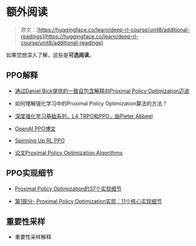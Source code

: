 # 额外阅读

> 原文：[https://huggingface.co/learn/deep-rl-course/unit8/additional-readings](https://huggingface.co/learn/deep-rl-course/unit8/additional-readings)

如果您想深入了解，这些是**可选阅读**。

## PPO解释

+   [通过Daniel Bick提供的一致自包含解释向Proximal Policy Optimization迈进](https://fse.studenttheses.ub.rug.nl/25709/1/mAI_2021_BickD.pdf)

+   如何理解强化学习中的Proximal Policy Optimization算法的方法？

+   [深度强化学习基础系列，L4 TRPO和PPO，由Pieter Abbeel](https://youtu.be/KjWF8VIMGiY)

+   [OpenAI PPO博文](https://openai.com/blog/openai-baselines-ppo/)

+   [Spinning Up RL PPO](https://spinningup.openai.com/en/latest/algorithms/ppo.html)

+   [论文Proximal Policy Optimization Algorithms](https://arxiv.org/abs/1707.06347)

## PPO实现细节

+   [Proximal Policy Optimization的37个实现细节](https://iclr-blog-track.github.io/2022/03/25/ppo-implementation-details/)

+   [第1部分- Proximal Policy Optimization实现：11个核心实现细节](https://www.youtube.com/watch?v=MEt6rrxH8W4)

## 重要性采样

+   重要性采样解释
